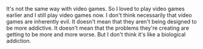  It's not the same way with video games. So I loved to play video games earlier and I still play video games now. I don't think necessarily that video games are inherently evil. It doesn't mean that they aren't being designed to be more addictive. It doesn't mean that the problems they're creating are getting to be more and more worse. But I don't think it's like a biological addiction.